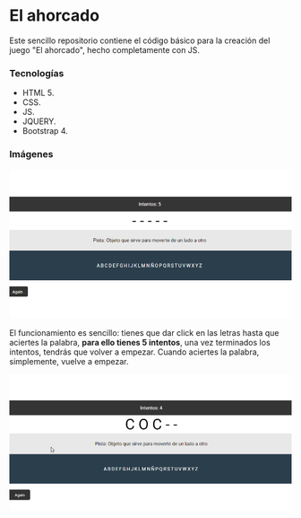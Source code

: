 # El ahorcado

Este sencillo repositorio contiene el código básico para la creación del juego "El ahorcado", hecho completamente con JS.

### Tecnologías
- HTML 5.
- CSS.
- JS.
- JQUERY.
- Bootstrap 4.

### Imágenes
![Imagen2](img/game2.png)

El funcionamiento es sencillo: tienes que dar click en las letras hasta que aciertes la palabra, **para ello tienes 5 intentos**, una vez terminados los intentos, tendrás que volver a empezar. Cuando aciertes la palabra, simplemente, vuelve a empezar.

![Imagen1](img/game1.png)
